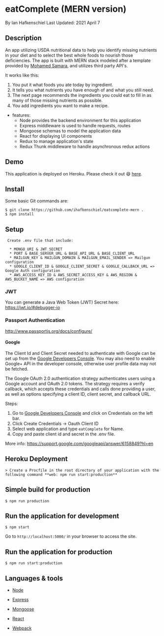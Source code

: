 # eatComplete (MERN version)
By Ian Hafkenschiel
Last Updated: 2021 April 7

## Description

An app utilizing USDA nutritional data to help you identify missing nutrients in your diet and to select the best whole foods to nourish those deficiencies. The app is built with MERN stack modeled after a template provided by [Mohamed Samara](https://github.com/mohamedsamara), and utilizes third party API's.

It works like this:

1. You put it what foods you ate today by ingredient.
2. It tells you what nutrients you have enough of and what you still need.
3. The next page recommends the ingredients you could eat to fill in as many of those missing nutrients as possible.
4. You add ingredients you want to make a recipe.


* features:
  * Node provides the backend environment for this application
  * Express middleware is used to handle requests, routes
  * Mongoose schemas to model the application data
  * React for displaying UI components
  * Redux to manage application's state
  * Redux Thunk middleware to handle asynchronous redux actions


## Demo

This application is deployed on Heroku. Please check it out :smile: [here]().


## Install

Some basic Git commands are:

```
$ git clone https://github.com/ihafkenschiel/eatcomplete-mern .
$ npm install
```

## Setup

```
 Create .env file that include:

  * MONGO_URI & JWT_SECRET
  * PORT & BASE_SERVER_URL & BASE_API_URL & BASE_CLIENT_URL
  * MAILGUN_KEY & MAILGUN_DOMAIN & MAILGUN_EMAIL_SENDER => Mailgun configuration
  * GOOGLE_CLIENT_ID & GOOGLE_CLIENT_SECRET & GOOGLE_CALLBACK_URL => Google Auth configuration
  * AWS_ACCESS_KEY_ID & AWS_SECRET_ACCESS_KEY & AWS_REGION & AWS_BUCKET_NAME => AWS configuration
```

### JWT 
You can generate a Java Web Token (JWT) Secret here: https://jwt.io/#debugger-io

### Passport Authentication
http://www.passportjs.org/docs/configure/

#### Google
The Client Id and Client Secret needed to authenticate with Google can be set up from the [Google Developers Console](https://console.developers.google.com/). You may also need to enable Google+ API in the developer console, otherwise user profile data may not be fetched. 

The Google OAuth 2.0 authentication strategy authenticates users using a Google account and OAuth 2.0 tokens. The strategy requires a verify callback, which accepts these credentials and calls done providing a user, as well as options specifying a client ID, client secret, and callback URL.

Steps:
1. Go to [Google Developers Console](https://console.developers.google.com/) and click on Credentials on the left bar.
2. Click Create Credentials -> Oauth Client ID
3. Select web application and type `eatComplete` for Name.
4. Copy and paste client id and secret in the .env file.

More info: https://support.google.com/googleapi/answer/6158849?hl=en

## Heroku Deployment

```
> Create a Procfile in the root directory of your application with the following command **web: npm run start:production**
```


## Simple build for production

```
$ npm run production
```

## Run the application for development

```
$ npm start
```

Go to `http://localhost:5000/` in your browser to access the site.

## Run the application for production

```
$ npm run start:production
```


## Languages & tools

- [Node](https://nodejs.org/en/)

- [Express](https://expressjs.com/)

- [Mongoose](https://mongoosejs.com/)

- [React](https://reactjs.org/)

- [Webpack](https://webpack.js.org/)

